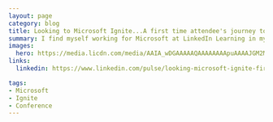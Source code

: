 ```yaml
---
layout: page
category: blog
title: Looking to Microsoft Ignite...A first time attendee's journey to find out what's awesome!
summary: I find myself working for Microsoft at LinkedIn Learning in my very first Microsoft conference...Ignite. Needless to say, I feel a bit like a fish out of water, really more like a cat that's been adopted by a giraffe family. Here's what I'll be looking for during the week.
images:
  hero: https://media.licdn.com/media/AAIA_wDGAAAAAQAAAAAAAApuAAAAJGM2MDIyMjc0LTgyYzItNGQ5YS1iMzBlLWM5Mzc3YzIzN2Y4Yw.jpg
links:
  linkedin: https://www.linkedin.com/pulse/looking-microsoft-ignite-first-time-attendee-journey-find-villalobos

tags:
- Microsoft
- Ignite
- Conference
---
```

